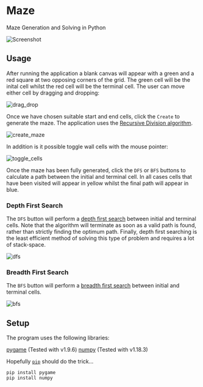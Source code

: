 # Maze
Maze Generation and Solving in Python

![Screenshot](https://github.com/James-P-D/Maze/blob/master/screenshot.gif)

## Usage

After running the application a blank canvas will appear with a green and a red square at two opposing corners of the grid. The green cell will be the inital cell whilst the red cell will be the terminal cell. The user can move either cell by dragging and dropping:

![drag_drop](https://github.com/James-P-D/Maze/blob/master/drag_drop.gif)

Once we have chosen suitable start and end cells, click the `Create` to generate the maze. The application uses the [Recursive Division algorithm](https://en.wikipedia.org/wiki/Maze_generation_algorithm#Recursive_division_method).

![create_maze](https://github.com/James-P-D/Maze/blob/master/create_maze.gif)

In addition is it possible toggle wall cells with the mouse pointer:

![toggle_cells](https://github.com/James-P-D/Maze/blob/master/toggle_cells.gif)

Once the maze has been fully generated, click the `DFS` or `BFS` buttons to calculate a path between the initial and terminal cell. In all cases cells that have been visited will appear in yellow whilst the final path will appear in blue.

### Depth First Search

The `DFS` button will perform a [depth first search](https://en.wikipedia.org/wiki/Depth-first_search) between initial and terminal cells. Note that the algorithm will terminate as soon as a valid path is found, rather than strictly finding the optimum path. Finally, depth first searching is the least efficient method of solving this type of problem and requires a lot of stack-space.

![dfs](https://github.com/James-P-D/Maze/blob/master/dfs.gif)

### Breadth First Search

The `BFS` button will perform a [breadth first search](https://en.wikipedia.org/wiki/Breadth-first_search) between initial and terminal cells.

![bfs](https://github.com/James-P-D/Maze/blob/master/bfs.gif)

## Setup

The program uses the following libraries:

[pygame](https://www.pygame.org/) (Tested with v1.9.6)
[numpy](https://numpy.org/) (Tested with v1.18.3)

Hopefully [`pip`](https://en.wikipedia.org/wiki/Pip_(package_manager)) should do the trick...

```
pip install pygame
pip install numpy

```